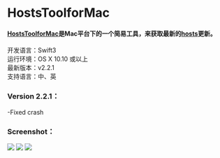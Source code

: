 # HostsToolforMac

#### [**HostsToolforMac**](https://github.com/ZzzM/HostToolforMac)是Mac平台下的一个简易工具，来获取最新的[**hosts**](https://github.com/racaljk/hosts.git)更新。
开发语言：Swift3<br/>
运行环境：OS X 10.10 或以上<br/>
最新版本：v2.2.1 <br/>
支持语言：中、英 <br/>

### Version 2.2.1：
-Fixed crash

### Screenshot：
![](https://ws1.sinaimg.cn/large/77a575a6gy1fdfkgw9dptj20na0fkjta)
![](https://ws1.sinaimg.cn/large/77a575a6gy1fdfkgwbo5nj20na0fkmz6)
![](https://ws1.sinaimg.cn/large/77a575a6gy1fdfkgw95joj20pi0fkdhk)
